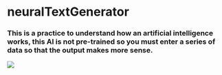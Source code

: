 <p align=center>

<h1> neuralTextGenerator </h1>
<h3> This is a practice to understand how an artificial intelligence works, this AI is not pre-trained so you must enter a series of data so that the output makes more sense.</h3>
<img src="https://media.discordapp.net/attachments/786757311422398465/788658656186859540/Captura_de_Pantalla_2020-12-16_a_las_12.47.40_a.m..png?width=1703&height=908">

</p>
